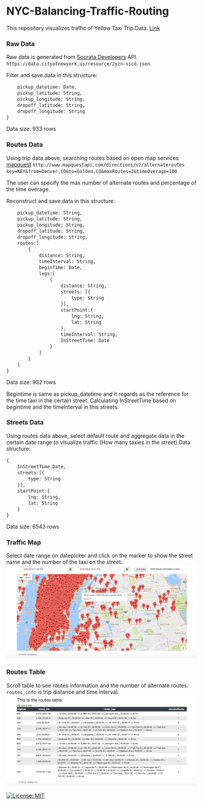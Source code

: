 # NYC-Balancing-Traffic-Routing
This repository visualizes traffic of Yellow Taxi Trip Data. [Link](https://nycrouting.herokuapp.com/)

### Raw Data
Raw data is generated from [Socrata Developers](https://data.cityofnewyork.us/view/ba8s-jw6u) API. `https://data.cityofnewyork.us/resource/2yzn-sicd.json`

Filter and save data in this structure:
```{
    pickup_datetime: Date,
    pickup_latitude: String,
    pickup_longitude: String,
    dropoff_latitude: String,
    dropoff_longitude: String
}
```
Data size: 933 rows

### Routes Data
Using trip data above, searching routes based on open map services [mapquest](https://developer.mapquest.com/) `http://www.mapquestapi.com/directions/v2/alternateroutes key=KEY&from=Denver,CO&to=Golden,CO&maxRoutes=2&timeOverage=100`

The user can specify the max number of alternate routes and percentage of the time overage.

Reconstruct and save data in this structure:
```{
    pickup_datetime: String,
    pickup_latitude: String,
    pickup_longitude: String,
    dropoff_latitude: String,
    dropoff_longitude: String,
    routes:[
        {
            distance: String,
            timeInterval: String,
            beginTime: Date,
            legs:[
                {
                    distance: String,
                    streets: [{
                    	type: String
                    }],
                    startPoint:{
                        lng: String,
                        lat: String
                    },
                    timeInterval: String,
                    InStreetTime: Date
                }    
            ]
        }
    ]
}
```
Data size: 932 rows

Begintime is same as pickup_datetime and it regards as the reference for the time taxi in the certain street. Calculating InStreetTime based on begintime and the timeInterval in this streets.

### Streets Data
Using routes data above, select default route and aggregate data in the certain date range to visualize traffic.(How many taxies in the street)
Data structure:
```
{
    InStreetTime:Date,
    streets:[{
        type: String
    }],
    startPoint:{
        lng: String,
        lat: String
    }
}
```
Data size: 6543 rows

### Traffic Map
Select date range on datepicker and click on the marker to show the street name and the number of the taxi on the street.
[![Traffic](/pic/Traffic.png)](https://nycrouting.herokuapp.com/)

### Routes Table
Scroll table to see routes information and the number of alternate routes. `routes_info` is trip distance and time interval.
[![routes](/pic/routes.png)](https://nycrouting.herokuapp.com/)

[![License: MIT](https://img.shields.io/badge/License-MIT-yellow.svg)](https://opensource.org/licenses/MIT)

